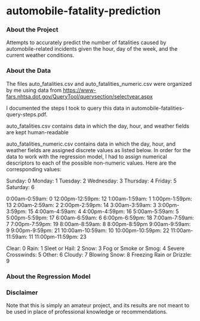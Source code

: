 # automobile-fatality-prediction

### About the Project
Attempts to accurately predict the number of fatalities caused by automobile-related incidents given the hour, day of the week, and the current weather conditions. 

### About the Data
The files auto_fatalities.csv and auto_fatalities_numeric.csv were organized by me using data from https://www-fars.nhtsa.dot.gov/QueryTool/querysection/selectyear.aspx

I documented the steps I took to query this data in automobile-fatalities-query-steps.pdf.  

auto_fatalities.csv contains data in which the day, hour, and weather fields are kept human-readable

auto_fatalities_numeric.csv contains data in which the day, hour, and weather fields are assigned discrete values as listed below. In order for the data to work with the regression model, I had to assign numerical descriptors to each of the possible non-numeric values. Here are the corresponding values:

Sunday: 0
Monday: 1
Tuesday: 2
Wednesday: 3
Thursday: 4
Friday: 5
Saturday: 6

0:00am-0:59am: 0      12:00pm-12:59pm: 12
1:00am-1:59am: 1      1:00pm-1:59pm: 13
2:00am-2:59am: 2      2:00pm-2:59pm: 14
3:00am-3:59am: 3      3:00pm-3:59pm: 15
4:00am-4:59am: 4      4:00pm-4:59pm: 16
5:00am-5:59am: 5      5:00pm-5:59pm: 17
6:00am-6:59am: 6      6:00pm-6:59pm: 18
7:00am-7:59am: 7      7:00pm-7:59pm: 19
8:00am-8:59am: 8      8:00pm-8:59pm
9:00am-9:59am: 9      9:00pm-9:59pm: 21
10:00am-10:59am: 10   10:00pm-10:59pm: 22
11:00am-11:59am: 11   11:00pm-11:59pm: 23

Clear: 0
Rain: 1
Sleet or Hail: 2
Snow: 3
Fog or Smoke or Smog: 4
Severe Crosswinds: 5
Other: 6
Cloudy: 7
Blowing Snow: 8
Freezing Rain or Drizzle: 9











### About the Regression Model


### Disclaimer
Note that this is simply an amateur project, and its results are not meant to be used in place of professional knowledge or recommendations. 

